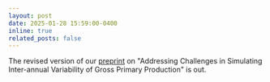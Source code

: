 ```yaml
---
layout: post
date: 2025-01-28 15:59:00-0400
inline: true
related_posts: false
---
```


The revised version of our <a href='https://doi.org/10.22541/essoar.172656939.93739740/v2'>preprint</a> on "Addressing Challenges in Simulating Inter-annual Variability of Gross Primary Production" is out.